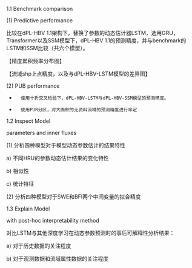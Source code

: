 1.1 Benchmark comparison

(1)  Predictive performance

比较在dPL-HBV 1.1架构下，替换了参数的动态估计器LSTM，选用GRU，Transformer以及SSM模型下，dPL-HBV 1.1的预测精度，并与benchmark的LSTM和SSM比较（共六个模型）。

【精度累积频率分布图】

【流域shp上点精度，以及与dPL-HBV-LSTM模型的差异图】

(2)  PUB performance

-       使用十折交叉检验下，dPL-HBV-LSTM与dPL-HBV-SSM模型的预测精度。

-       使用PUR分区，对大面积的无资料流域的预测精度进行率定

1.2 Inspect Model

parameters and inner fluxes

(1)  分析四种模型对于模型动态参数估计的结果特性

a)    不同HRU的参数动态估计结果的变化特性

b)    相似性

c)    统计特征

(2)  分析四种模型对于SWE和BFI两个中间变量的拟合精度



1.3 Explain Model

with post-hoc interpretability method

对比LSTM与其他深度学习在动态参数预测时的事后可解释性分析结果：

a)    对于历史数据的关注程度

b)    对于观测数据和流域属性数据的关注程度